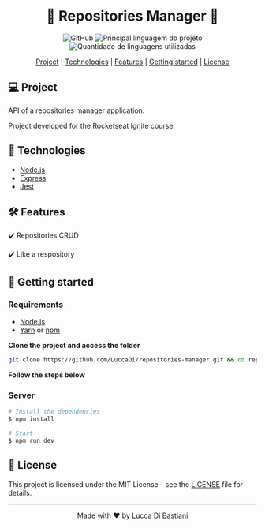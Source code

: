 <h1 align="center">🚀 Repositories Manager 🚀</h1>

<p align="center">
  <img alt="GitHub" src="https://img.shields.io/github/license/LuccaDi/repositories-manager?color=%23831D1C">
  <img  alt="Principal linguagem do projeto"  src="https://img.shields.io/github/languages/top/LuccaDI/repositories-manager?color=%23831D1C">
  <img  alt="Quantidade de linguagens utilizadas"  src="https://img.shields.io/github/languages/count/LuccaDI/repositories-manager?color=%23831D1C">
</p>

<p align="center">
  <a href="#-project">Project</a> |
  <a href="#-technologies">Technologies</a> |
  <a href="#-features">Features</a> |
  <a href="#-getting-started">Getting started</a> |
  <a href="#-license">License</a>
</p>

## 💻 Project

API of a repositories manager application.

Project developed for the Rocketseat Ignite course


## 🚀 Technologies

- [Node.js](https://nodejs.org/en/)
- [Express](https://expressjs.com)
- [Jest](https://jestjs.io)

## 🛠 Features 

✔️ Repositories CRUD
  
✔️ Like a respository

## 🏁 Getting started

### Requirements

- [Node.js](https://nodejs.org/en/)
- [Yarn](https://classic.yarnpkg.com/) or [npm](https://www.npmjs.com/package/npm)


**Clone the project and access the folder**

```bash
git clone https://github.com/LuccaDi/repositories-manager.git && cd repositories-manager 
```


**Follow the steps below**

### Server


```bash
# Install the dependencies
$ npm install

# Start
$ npm run dev
```

## 📝 License

This project is licensed under the MIT License - see the [LICENSE](LICENSE) file for details.

---

<p align="center">
  Made with ❤️ by <a href="https://www.linkedin.com/in/luccadi/">Lucca Di Bastiani</a>
</p>
